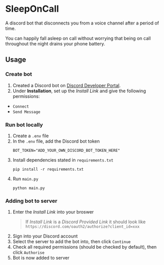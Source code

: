 # SleepOnCall
A discord bot that disconnects you from a voice channel after a period of time.

You can happily fall asleep on call without worrying that being on call throughout the night drains your phone battery.

## Usage

### Create bot

1. Created a Discord bot on [Discord Developer Portal](https://discord.com/developers/applications).
2. Under **Installation**, set up the *Install Link* and give the following permissions:
  - `Connect`
  - `Send Message`

### Run bot locally

1. Create a `.env` file
2. In the `.env` file, add the Discord bot token
   ```
   BOT_TOKEN="ADD_YOUR_OWN_DISCORD_BOT_TOKEN_HERE"
   ```
3. Install dependencies stated in `requirements.txt`
   ```
   pip install -r requirements.txt
   ```
4. Run `main.py`
   ```
   python main.py
   ```

### Adding bot to server

1. Enter the *Install Link* into your broswer
   > If *Install Link* is a *Discord Provided Link* it should look like `https://discord.com/oauth2/authorize?client_id=xxx`
2. Sign into your Discord account
3. Select the server to add the bot into, then click `Continue`
4. Check all required permissions (should be checked by default), then click `Authorise`
5. Bot is now added to server